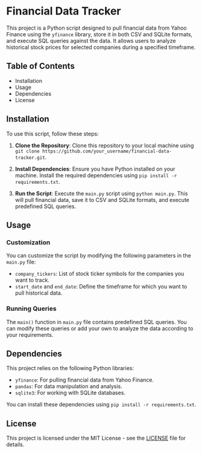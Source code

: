 # Financial Data Tracker

This project is a Python script designed to pull financial data from Yahoo Finance using the `yfinance` library, store it in both CSV and SQLite formats, and execute SQL queries against the data. It allows users to analyze historical stock prices for selected companies during a specified timeframe.

## Table of Contents

- Installation
- Usage
- Dependencies
- License

## Installation

To use this script, follow these steps:

1. **Clone the Repository**: Clone this repository to your local machine using `git clone https://github.com/your_username/financial-data-tracker.git`.
   
2. **Install Dependencies**: Ensure you have Python installed on your machine. Install the required dependencies using `pip install -r requirements.txt`.

3. **Run the Script**: Execute the `main.py` script using `python main.py`. This will pull financial data, save it to CSV and SQLite formats, and execute predefined SQL queries.

## Usage

### Customization

You can customize the script by modifying the following parameters in the `main.py` file:

- `company_tickers`: List of stock ticker symbols for the companies you want to track.
- `start_date` and `end_date`: Define the timeframe for which you want to pull historical data.

### Running Queries

The `main()` function in `main.py` file contains predefined SQL queries. You can modify these queries or add your own to analyze the data according to your requirements.

## Dependencies

This project relies on the following Python libraries:

- `yfinance`: For pulling financial data from Yahoo Finance.
- `pandas`: For data manipulation and analysis.
- `sqlite3`: For working with SQLite databases.

You can install these dependencies using `pip install -r requirements.txt`.

## License

This project is licensed under the MIT License - see the [LICENSE](https://opensource.org/license/mit) file for details.

